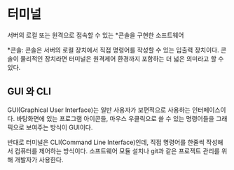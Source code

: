 # 터미널
서버의 로컬 또는 원격으로 접속할 수 있는 *콘솔을 구현한 소프트웨어

*콘솔: 콘솔은 서버의 로컬 장치에서 직접 명령어를 작성할 수 있는 입출력 장치이다. 콘솔이 물리적인 장치라면 터미널은 원격제어 환경까지 포함하는 더 넓은 의미라고 할 수 있다.


## GUI 와 CLI
GUI(Graphical User Interface)는 일반 사용자가 보편적으로 사용하는 인터페이스이다. 바탕화면에 있는 프로그램 아이콘들, 마우스 우클릭으로 쓸 수 있는 명령어들을 그래픽으로 보여주는 방식이 GUI이다.

반대로 터미널은 CLI(Command Line Interface)인데, 직접 명령어를 한줄씩 작성해서 컴퓨터를 제어하는 방식이다. 소프트웨어 모듈 설치나 git과 같은 프로젝트 관리를 위해 개발자가 사용한다.